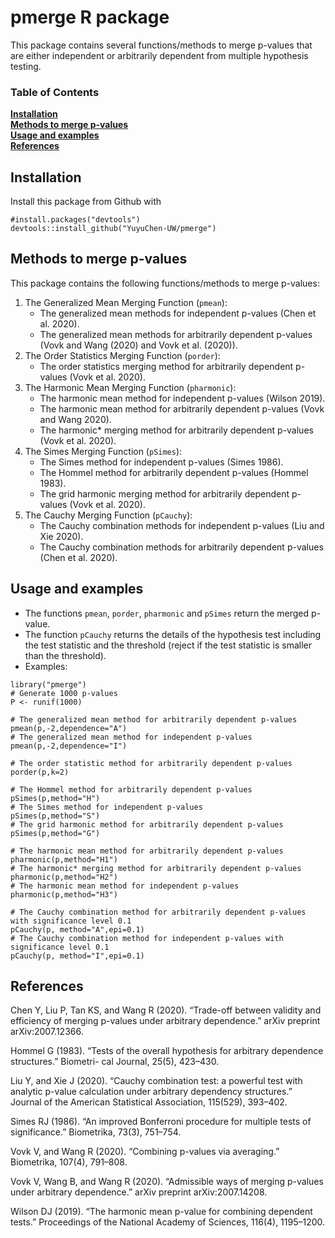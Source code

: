 # pmerge R package

This package contains several functions/methods to merge p-values that are either independent or arbitrarily dependent from multiple hypothesis testing.
### Table of Contents
**[Installation](#installation)**<br>
**[Methods to merge p-values](#Methods-to-merge-p-values)**<br>
**[Usage and examples](#usage-and-examples)**<br>
**[References](#references)**<br>
## Installation
Install this package from Github with 
```
#install.packages("devtools")
devtools::install_github("YuyuChen-UW/pmerge")
```
## Methods to merge p-values
This package contains the following functions/methods to merge p-values:
1. The Generalized Mean Merging Function (`pmean`): 
   - The generalized mean methods for independent p-values (Chen et al. 2020).
   - The generalized mean methods for arbitrarily dependent p-values (Vovk and Wang (2020) and Vovk et al. (2020)).
2. The Order Statistics Merging Function (`porder`): 
   - The order statistics merging method for arbitrarily dependent p-values (Vovk et al. 2020).
3. The Harmonic Mean Merging Function (`pharmonic`): 
   - The harmonic mean method for independent p-values (Wilson 2019).
   - The harmonic mean method for arbitrarily dependent p-values (Vovk and Wang 2020).
   - The harmonic* merging method for arbitrarily dependent p-values (Vovk et al. 2020).
4. The Simes Merging Function (`pSimes`): 
   - The Simes method for independent p-values (Simes 1986).
   - The Hommel method for arbitrarily dependent p-values (Hommel 1983).
   - The grid harmonic merging method for arbitrarily dependent p-values (Vovk et al. 2020).
5. The Cauchy Merging Function (`pCauchy`): 
   - The Cauchy combination methods for independent p-values (Liu and Xie 2020).
   - The Cauchy combination methods for arbitrarily dependent p-values (Chen et al. 2020).
## Usage and examples
- The functions `pmean`, `porder`, `pharmonic` and `pSimes` return the merged p-value.
- The function `pCauchy` returns the details of the hypothesis test including the test statistic and the threshold (reject if the test statistic is smaller than the threshold).
- Examples:
```
library("pmerge")
# Generate 1000 p-values
P <- runif(1000)

# The generalized mean method for arbitrarily dependent p-values
pmean(p,-2,dependence="A")
# The generalized mean method for independent p-values
pmean(p,-2,dependence="I")

# The order statistic method for arbitrarily dependent p-values
porder(p,k=2)

# The Hommel method for arbitrarily dependent p-values
pSimes(p,method="H")
# The Simes method for independent p-values
pSimes(p,method="S")
# The grid harmonic method for arbitrarily dependent p-values
pSimes(p,method="G")

# The harmonic mean method for arbitrarily dependent p-values
pharmonic(p,method="H1")
# The harmonic* merging method for arbitrarily dependent p-values
pharmonic(p,method="H2")
# The harmonic mean method for independent p-values
pharmonic(p,method="H3")

# The Cauchy combination method for arbitrarily dependent p-values with significance level 0.1
pCauchy(p, method="A",epi=0.1)
# The Cauchy combination method for independent p-values with significance level 0.1
pCauchy(p, method="I",epi=0.1)
```


## References
Chen Y, Liu P, Tan KS, and Wang R (2020). “Trade-off between validity and efficiency of merging p-values under arbitrary dependence.” arXiv preprint arXiv:2007.12366.

Hommel G (1983). “Tests of the overall hypothesis for arbitrary dependence structures.” Biometri- cal Journal, 25(5), 423–430.

Liu Y, and Xie J (2020). “Cauchy combination test: a powerful test with analytic p-value calculation under arbitrary dependency structures.” Journal of the American Statistical Association, 115(529), 393–402.

Simes RJ (1986). “An improved Bonferroni procedure for multiple tests of significance.” Biometrika, 73(3), 751–754.

Vovk V, and Wang R (2020). “Combining p-values via averaging.” Biometrika, 107(4), 791–808.

Vovk V, Wang B, and Wang R (2020). “Admissible ways of merging p-values under arbitrary dependence.” arXiv preprint arXiv:2007.14208.

Wilson DJ (2019). “The harmonic mean p-value for combining dependent tests.” Proceedings of the National Academy of Sciences, 116(4), 1195–1200.
